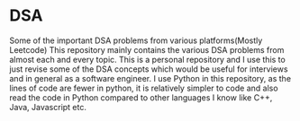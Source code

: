 # DSA
Some of the important DSA problems from various platforms(Mostly Leetcode)
This repository mainly contains the various DSA problems from almost each and every topic. This is a personal repository and I use this to just revise some of the DSA concepts which would be useful for interviews and in general as a software engineer.
I use Python in this repository, as the lines of code are fewer in python, it is relatively simpler to code and also read the code in Python compared to other languages I know like C++, Java, Javascript etc.
